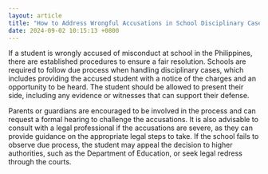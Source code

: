 ```yaml
---
layout: article
title: "How to Address Wrongful Accusations in School Disciplinary Cases"
date: 2024-09-02 10:15:13 +0800
---
```


<p>If a student is wrongly accused of misconduct at school in the Philippines, there are established procedures to ensure a fair resolution. Schools are required to follow due process when handling disciplinary cases, which includes providing the accused student with a notice of the charges and an opportunity to be heard. The student should be allowed to present their side, including any evidence or witnesses that can support their defense.</p><p>Parents or guardians are encouraged to be involved in the process and can request a formal hearing to challenge the accusations. It is also advisable to consult with a legal professional if the accusations are severe, as they can provide guidance on the appropriate legal steps to take. If the school fails to observe due process, the student may appeal the decision to higher authorities, such as the Department of Education, or seek legal redress through the courts.</p>